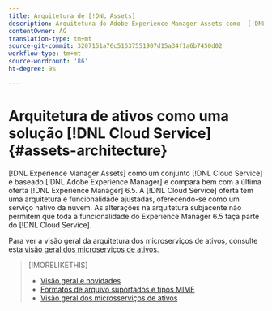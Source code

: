 ```yaml
---
title: Arquitetura de [!DNL Assets]
description: Arquitetura do Adobe Experience Manager Assets como  [!DNL Cloud Service]
contentOwner: AG
translation-type: tm+mt
source-git-commit: 3207151a76c51637551907d15a34f1a6b7450d02
workflow-type: tm+mt
source-wordcount: '86'
ht-degree: 9%

---
```



# Arquitetura de ativos como uma solução [!DNL Cloud Service] {#assets-architecture}

[!DNL Experience Manager Assets] como um conjunto  [!DNL Cloud Service] é baseado  [!DNL Adobe Experience Manager] e compara bem com a última oferta  [!DNL Experience Manager] 6.5. A  [!DNL Cloud Service] oferta tem uma arquitetura e funcionalidade ajustadas, oferecendo-se como um serviço nativo da nuvem. As alterações na arquitetura subjacente não permitem que toda a funcionalidade do Experience Manager 6.5 faça parte do [!DNL Cloud Service].

Para ver a visão geral da arquitetura dos microserviços de ativos, consulte esta [visão geral dos microserviços de ativos](asset-microservices-overview.md#asset-microservices-architecture).

>[!MORELIKETHIS]
>
>* [Visão geral e novidades](/help/assets/overview.md)
>* [Formatos de arquivo suportados e tipos MIME](file-format-support.md)
>* [Visão geral dos microsserviços de ativos](asset-microservices-overview.md)

